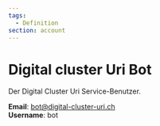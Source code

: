 ```yaml
---
tags:
  - Definition
section: account
---
```

# Digital cluster Uri Bot

Der Digital Cluster Uri Service-Benutzer.

**Email**: bot@digital-cluster-uri.ch\
**Username**: bot
